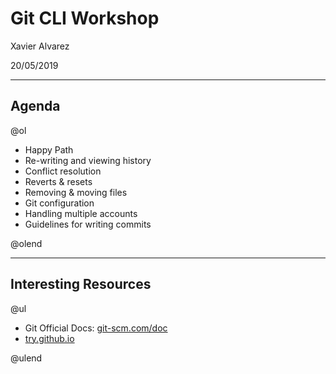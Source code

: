 # Git CLI Workshop

Xavier Alvarez

20/05/2019

---

## Agenda

@ol[](false)

- Happy Path
- Re-writing and viewing history
- Conflict resolution
- Reverts & resets
- Removing & moving files
- Git configuration
- Handling multiple accounts
- Guidelines for writing commits

@olend

---

## Interesting Resources

@ul[](false)

- Git Official Docs: [git-scm.com/doc](https://git-scm.com/doc)
- [try.github.io](http://try.github.io)

@ulend